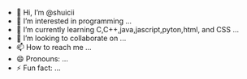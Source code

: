 - 👋 Hi, I’m @shuicii
- 👀 I’m interested in programming ...
- 🌱 I’m currently learning C,C++,java,jascript,pyton,html, and CSS ...
- 💞️ I’m looking to collaborate on ...
- 📫 How to reach me ...
- 😄 Pronouns: ...
- ⚡ Fun fact: ...

<!---
shuicii/shuicii is a ✨ special ✨ repository because its `README.md` (this file) appears on your GitHub profile.
You can click the Preview link to take a look at your changes.
--->
